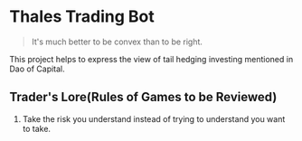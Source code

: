 # Thales Trading Bot
> It's much better to be convex than to be right.

This project helps to express the view of tail hedging investing mentioned in Dao of Capital.

## Trader's Lore(Rules of Games to be Reviewed)
1. Take the risk you understand instead of trying to understand you want to take.

